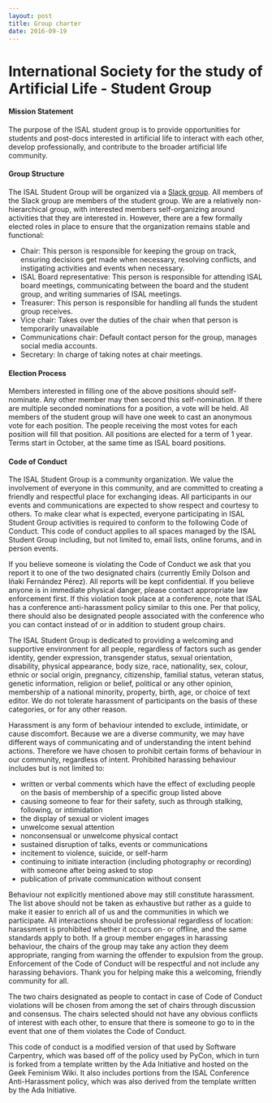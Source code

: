 ```yaml
---
layout: post
title: Group charter
date: 2016-09-19
---
```


# International Society for the study of Artificial Life - Student Group

#### Mission Statement

The purpose of the ISAL student group is to provide opportunities for students
and post-docs interested in artificial life to interact with each other, develop
professionally, and contribute to the broader artificial life community.

#### Group Structure

The ISAL Student Group will be organized via
a [Slack group](https://isalstudents.slack.com). All members of the Slack group
are members of the student group. We are a relatively non-hierarchical group,
with interested members self-organizing around activities that they are
interested in. However, there are a few formally elected roles in place to
ensure that the organization remains stable and functional:

+ Chair: This person is responsible for keeping the group on track, ensuring
  decisions get made when necessary, resolving conflicts, and instigating
  activities and events when necessary.
+ ISAL Board representative: This person is responsible for attending ISAL board
  meetings, communicating between the board and the student group, and writing
  summaries of ISAL meetings.
+ Treasurer: This person is responsible for handling all funds the student group
  receives.
+ Vice chair: Takes over the duties of the chair when that person is temporarily
  unavailable
+ Communications chair: Default contact person for the group, manages social
  media accounts.
+ Secretary: In charge of taking notes at chair meetings.

#### Election Process

Members interested in filling one of the above positions should self-nominate.
Any other member may then second this self-nomination. If there are multiple
seconded nominations for a position, a vote will be held. All members of the
student group will have one week to cast an anonymous vote for each position.
The people receiving the most votes for each position will fill that position.
All positions are elected for a term of 1 year. Terms start in October, at the
same time as ISAL board positions.

#### Code of Conduct

The ISAL Student Group is a community organization. We value the involvement of
everyone in this community, and are committed to creating a friendly and
respectful place for exchanging ideas. All participants in our events and
communications are expected to show respect and courtesy to others. To make
clear what is expected, everyone participating in ISAL Student Group activities
is required to conform to the following Code of Conduct. This code of conduct
applies to all spaces managed by the ISAL Student Group including, but not
limited to, email lists, online forums, and in person events.
 
If you believe someone is violating the Code of Conduct we ask that you report
it to one of the two designated chairs (currently Emily Dolson and Iñaki
Fernández Pérez). All reports will be kept confidential. If you believe anyone
is in immediate physical danger, please contact appropriate law enforcement
first. If this violation took place at a conference, note that ISAL has a
conference anti-harassment policy similar to this one. Per that policy, there
should also be designated people associated with the conference who you can
contact instead of or in addition to student group chairs.
 
The ISAL Student Group is dedicated to providing a welcoming and supportive
environment for all people, regardless of factors such as gender identity,
gender expression, transgender status, sexual orientation, disability, physical
appearance, body size, race, nationality, sex, colour, ethnic or social origin,
pregnancy, citizenship, familial status, veteran status, genetic information,
religion or belief, political or any other opinion, membership of a national
minority, property, birth, age, or choice of text editor. We do not tolerate
harassment of participants on the basis of these categories, or for any other
reason.
 
Harassment is any form of behaviour intended to exclude, intimidate, or cause
discomfort. Because we are a diverse community, we may have different ways of
communicating and of understanding the intent behind actions. Therefore we have
chosen to prohibit certain forms of behaviour in our community, regardless of
intent. Prohibited harassing behaviour includes but is not limited to:

+ written or verbal comments which have the effect of excluding people on the basis of membership of a specific group listed above
+ causing someone to fear for their safety, such as through stalking, following, or intimidation
+ the display of sexual or violent images
+ unwelcome sexual attention
+ nonconsensual or unwelcome physical contact
+ sustained disruption of talks, events or communications
+ incitement to violence, suicide, or self-harm
+ continuing to initiate interaction (including photography or recording) with someone after being asked to stop
+ publication of private communication without consent
 
Behaviour not explicitly mentioned above may still constitute harassment. The
list above should not be taken as exhaustive but rather as a guide to make it
easier to enrich all of us and the communities in which we participate. All
interactions should be professional regardless of location: harassment is
prohibited whether it occurs on- or offline, and the same standards apply to
both. If a group member engages in harassing behaviour, the chairs of the group
may take any action they deem appropriate, ranging from warning the offender to
expulsion from the group. Enforcement of the Code of Conduct will be respectful
and not include any harassing behaviors. Thank you for helping make this a
welcoming, friendly community for all.
 
The two chairs designated as people to contact in case of Code of Conduct
violations will be chosen from among the set of chairs through discussion and
consensus. The chairs selected should not have any obvious conflicts of interest
with each other, to ensure that there is someone to go to in the event that one
of them violates the Code of Conduct.
 
This code of conduct is a modified version of that used by Software Carpentry,
which was based off of the policy used by PyCon, which in turn is forked from a
template written by the Ada Initiative and hosted on the Geek Feminism Wiki. It
also includes portions from the ISAL Conference Anti-Harassment policy, which
was also derived from the template written by the Ada Initiative.
